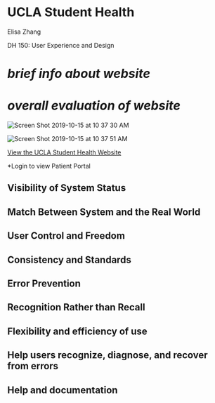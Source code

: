 # UCLA Student Health
Elisa Zhang

DH 150: User Experience and Design

# *brief info about website*

# *overall evaluation of website*

![Screen Shot 2019-10-15 at 10 37 30 AM](https://user-images.githubusercontent.com/56327279/66856613-76b18d80-ef3a-11e9-9d3a-8dac400a6212.png)

![Screen Shot 2019-10-15 at 10 37 51 AM](https://user-images.githubusercontent.com/56327279/66856743-b8423880-ef3a-11e9-878d-5fa2ff23898a.png)

[View the UCLA Student Health Website](http://www.studenthealth.ucla.edu/default.aspx)

*Login to view Patient Portal

## Visibility of System Status

## Match Between System and the Real World

## User Control and Freedom

## Consistency and Standards

## Error Prevention

## Recognition Rather than Recall

## Flexibility and efficiency of use

## Help users recognize, diagnose, and recover from errors

## Help and documentation
